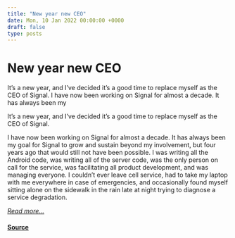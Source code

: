 ```yaml
---
title: "New year new CEO"
date: Mon, 10 Jan 2022 00:00:00 +0000
draft: false
type: posts
---
```

# New year new CEO





 It’s a new year, and I’ve decided it’s a good time to replace myself as the CEO of Signal. I have now been working on Signal for almost a decade. It has always been my

It’s a new year, and I’ve decided it’s a good time to replace myself as the CEO of Signal.

I have now been working on Signal for almost a decade. It has always been my goal for Signal to grow and sustain beyond my involvement, but four years ago that would still not have been possible. I was writing all the Android code, was writing all of the server code, was the only person on call for the service, was facilitating all product development, and was managing everyone. I couldn’t ever leave cell service, had to take my laptop with me everywhere in case of emergencies, and occasionally found myself sitting alone on the sidewalk in the rain late at night trying to diagnose a service degradation.

[_Read more..._](https://signal.org/blog/new-year-new-ceo/)

#### [Source](https://signal.org/blog/new-year-new-ceo/)

